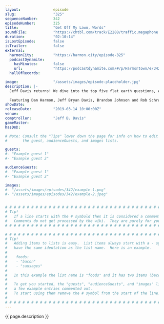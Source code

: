 ```yaml
---
layout:               episode
slug:                 "325"
sequenceNumber:       342
episodeNumber:        325
title:                "Get Off My Lawn, Words"
soundFile:            "https://chtbl.com/track/E2288/traffic.megaphone.fm/STA1364711663.mp3?updated=1596658041"
duration:             "02:10:14"
isLostEpisode:        false
isTrailer:            false
external:
  harmonCity:         "https://harmon.city/episode-325"
  podcastDynamite:
    hasMinutes:       false
    url:              "https://podcastdynamite.com/#/p/Harmontown/e/342/325"
  hallOfRecords:      

image:                "/assets/images/episode-placeholder.jpg"
description: |-
  Jeff Davis returns! We dive into the top five flat earth questions, and what would happen if a tree grew upside down?
  
  Featuring Dan Harmon, Jeff Bryan Davis, Brandon Johnson and Rob Schrab.
showDate:             
releaseDate:          "2019-03-14 10:00:00Z"
venue:                
comptroller:          "Jeff B. Davis"
gameMaster:           
hasDnD:               

# Note: Consult the "Tips" lower down the page for info on how to edit
#       the guest, audienceGuests, and images lists.

guests:
#- "Example guest 1"
#- "Example guest 2"

audienceGuests:
#- "Example guest 1"
#- "Example guest 2"

images:
#- "/assets/images/episodes/342/example-1.png"
#- "/assets/images/episodes/342/example-2.jpeg"


# # # # # # # # # # # # # # # # # # # # # # # # # # # # # # # # # # # # # # # # # # # # #
# Tip!
#   If a line starts with the # symbold then it is considered a comment.
#   Comments do not get processed by the wiki.  They are purely for your information.
# # # # # # # # # # # # # # # # # # # # # # # # # # # # # # # # # # # # # # # # # # # # #

# # # # # # # # # # # # # # # # # # # # # # # # # # # # # # # # # # # # # # # # # # # # #
# Tip!
#   Adding items to lists is easy.  List items always start with a - symbol and have
#   have the same identation as the list name.  Here is an example.
#
#    foods:
#    - "bacon"
#    - "sausages"
#
#   In this example the list name is "foods" and it has two items (bacon, and sausages).
#
#   To get you started, the "guests", "audienceGuests", and "images" lists below have
#   a few example entries commented out.
#   To start using them remove the # symbol from the start of the line.
#
# # # # # # # # # # # # # # # # # # # # # # # # # # # # # # # # # # # # # # # # # # # # #
---
```


<!-- The episode description will be rendered here -->
{{ page.description }}

<!-- Add your content BELOW here -->
<!-- vvvvvvvvvvvvvvvvvvvvvvvvvvv -->




<!-- ^^^^^^^^^^^^^^^^^^^^^^^^^^^ -->
<!-- Add your content ABOVE here -->

<!-- The episode gallery will be rendered here -->